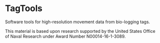 # TagTools
Software tools for high-resolution movement data from bio-logging tags.

This material is based upon research supported by the United States Office of Naval Research under Award Number N00014-16-1-3089.
